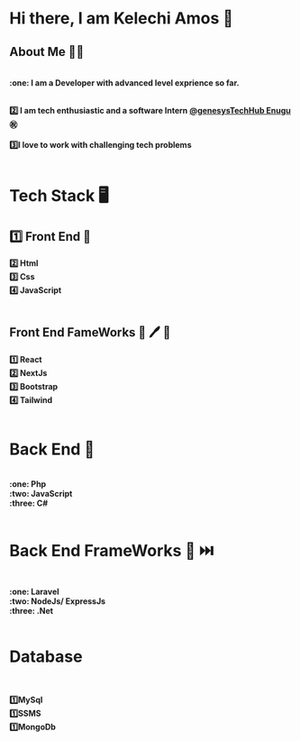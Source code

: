 # Hi there, I am Kelechi Amos :wave:<br />
## About Me :construction_worker_man:
<br />
<b> :one: I am a Developer with advanced level exprience so far. <b/> <br /><br/>

<b> :two: I am tech enthusiastic and a software Intern 
[@genesysTechHub Enugu](https://www.genesystechhub.com/) <b/>:congratulations:
<br /> <br />
<b> 3️⃣I love to work with challenging tech problems <b/> <br /> <br />

# Tech Stack :desktop_computer:

## :one: Front End :art:
<b> :two: Html<b/> <br />
<b> :three: Css<b/> <br />
<b> :four: JavaScript<b/> <br />
<br />

## Front End FameWorks :art:  :pen: :hammer: <br />
<b> :one: React<b/> <br />
<b> :two: NextJs<b/> <br />
<b> :three: Bootstrap<b/> <br />
<b> :four: Tailwind<b/> <br />
<br />

# Back End :fire_engine:  
<br />
<b> :one: Php<b/> <br />
<b> :two: JavaScript<b/> <br />
<b> :three: C# <b/> <br />
<br />

# Back End FrameWorks :100:   :next_track_button:
<br />
<b> :one: Laravel <b/> <br />
<b> :two: NodeJs/ ExpressJs <b/> <br />
<b> :three: .Net<b/> <br />
<br />

# Database 
<br />

<b> :one:MySql <b/> <br />
<b> :one:SSMS <b/> <br />
<b> :one:MongoDb <b/> <br />
